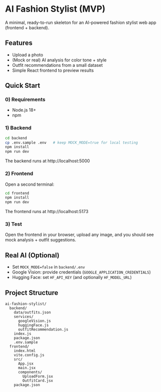 # AI Fashion Stylist (MVP)

A minimal, ready-to-run skeleton for an AI-powered fashion stylist web app (frontend + backend).

## Features
- Upload a photo
- (Mock or real) AI analysis for color tone + style
- Outfit recommendations from a small dataset
- Simple React frontend to preview results

## Quick Start

### 0) Requirements
- Node.js 18+
- npm

### 1) Backend
```bash
cd backend
cp .env.sample .env   # keep MOCK_MODE=true for local testing
npm install
npm run dev
```
The backend runs at http://localhost:5000

### 2) Frontend
Open a second terminal:
```bash
cd frontend
npm install
npm run dev
```
The frontend runs at http://localhost:5173

### 3) Test
Open the frontend in your browser, upload any image, and you should see mock analysis + outfit suggestions.

## Real AI (Optional)
- Set `MOCK_MODE=false` in `backend/.env`
- Google Vision: provide credentials (`GOOGLE_APPLICATION_CREDENTIALS`)
- Hugging Face: set `HF_API_KEY` (and optionally `HF_MODEL_URL`)

## Project Structure
```
ai-fashion-stylist/
  backend/
    data/outfits.json
    services/
      googleVision.js
      huggingFace.js
      outfitRecommendation.js
    index.js
    package.json
    .env.sample
  frontend/
    index.html
    vite.config.js
    src/
      App.jsx
      main.jsx
      components/
        UploadForm.jsx
        OutfitCard.jsx
    package.json
```